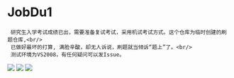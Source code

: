 # JobDu1    
     研究生入学考试成绩已出，需要准备复试考试，采用机试考试方式。这个仓库为临时创建的刷题仓库,<br/>
	 已做好最坏的打算, 满脸辛酸，却无人诉说，刷题就当倾诉“题上”了。<br/>
	 测试环境为VS2008，有任何疑问可以发Issue。
 
 
 ![](https://orig00.deviantart.net/74a9/f/2016/362/6/2/2b_profile_by_koyorin-dat5ogk.jpg)
 ![](https://pre07.deviantart.net/1e30/th/pre/f/2017/002/f/5/no__2_type_b_by_quantumglados-datwxzk.jpg)
 ![](https://danbooru.donmai.us/data/__yorha_no_2_type_b_nier_series_and_nier_automata_drawn_by_qichao_wang__db4f4e991f17577c431e2e44c3a42e48.jpg)